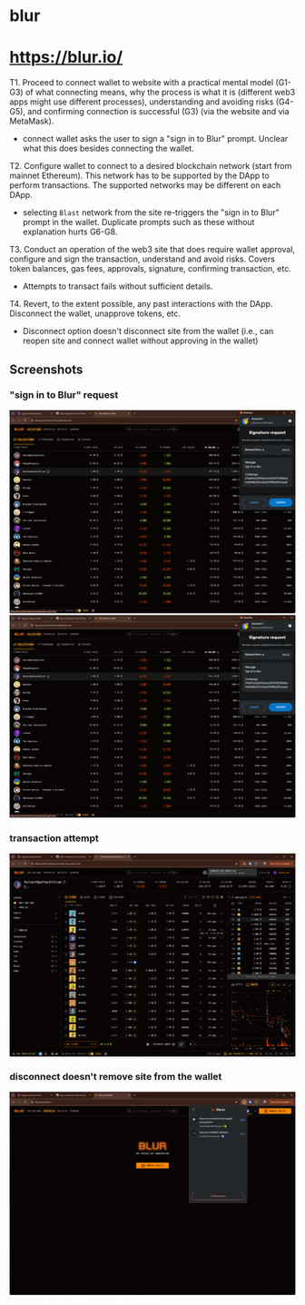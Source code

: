 # blur
# https://blur.io/

T1. Proceed to connect wallet to website with a practical mental model (G1-G3) of what connecting means, why the process is what it is (different web3 apps might use different processes), understanding and avoiding risks (G4-G5), and confirming connection is successful (G3) (via the website and via MetaMask).

- connect wallet asks the user to sign a "sign in to Blur" prompt. Unclear what this does besides connecting the wallet.

T2. Configure wallet to connect to a desired blockchain network (start from mainnet Ethereum). This network has to be supported by the DApp to perform transactions. The supported networks may be different on each DApp.

- selecting `Blast` network from the site re-triggers the "sign in to Blur" prompt in the wallet. Duplicate prompts such as these without explanation hurts G6-G8.

T3. Conduct an operation of the web3 site that does require wallet approval, configure and sign the transaction, understand and avoid risks. Covers token balances, gas fees, approvals, signature, confirming transaction, etc.

- Attempts to transact fails without sufficient details.


T4. Revert, to the extent possible, any past interactions with the DApp. Disconnect the wallet, unapprove tokens, etc. 

- Disconnect option doesn't disconnect site from the wallet (i.e., can reopen site and connect wallet without approving in the wallet)

## Screenshots
### "sign in to Blur" request
![sign in during connect wallet](image-129.png)
![sign in during change network](image-130.png)

### transaction attempt
![trx](image-131.png)

### disconnect doesn't remove site from the wallet
![wallet](image-132.png)